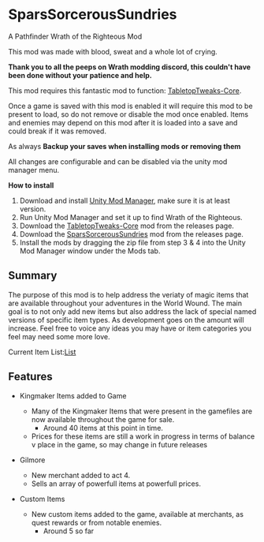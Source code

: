 # SparsSorcerousSundries
A Pathfinder Wrath of the Righteous Mod

This mod was made with blood, sweat and a whole lot of crying. 

**Thank you to all the peeps on Wrath modding discord, this couldn't have been done without your patience and help.**

This mod requires this fantastic mod to function: [TabletopTweaks-Core](https://github.com/Vek17/TabletopTweaks-Core/releases).

Once a game is saved with this mod is enabled it will require this mod to be present to load, so do not remove or disable the mod once enabled.
Items and enemies may depend on this mod after it is loaded into a save and could break if it was removed.

As always **Backup your saves when installing mods or removing them**

All changes are configurable and can be disabled via the unity mod manager menu.

**How to install**

1. Download and install [Unity Mod Manager](https://github.com/newman55/unity-mod-manager), make sure it is at least version.
2. Run Unity Mod Manager and set it up to find Wrath of the Righteous.
3. Download the [TabletopTweaks-Core](https://github.com/Vek17/TabletopTweaks-Core/releases) mod from the releases page.
4. Download the [SparsSorcerousSundries](https://github.com/TheSparhawk/SparsSorcerousSundries/releases) mod from the releases page.
5. Install the mods by dragging the zip file from step 3 & 4 into the Unity Mod Manager window under the Mods tab.

## Summary
The purpose of this mod is to help address the veriaty of magic items that are available throughout your adventures in the World Wound.
The main goal is to not only add new items but also address the lack of special named versions of specific item types. As development goes on
the amount will increase. Feel free to voice any ideas you may have or item categories you feel may need some more love.

Current Item List:[List](https://github.com/TheSparhawk/SparsSorcerousSundries/wiki)

## Features
* Kingmaker Items added to Game
  * Many of the Kingmaker Items that were present in the gamefiles are now available throughout the game for sale.
    * Around 40 items at this point in time.
  * Prices for these items are still a work in progress in terms of balance v place in the game, so may change in future releases

* Gilmore
  * New merchant added to act 4.
  * Sells an array of powerfull items at powerfull prices.

* Custom Items
  * New custom items added to the game, available at merchants, as quest rewards or from notable enemies.
    * Around 5 so far  
